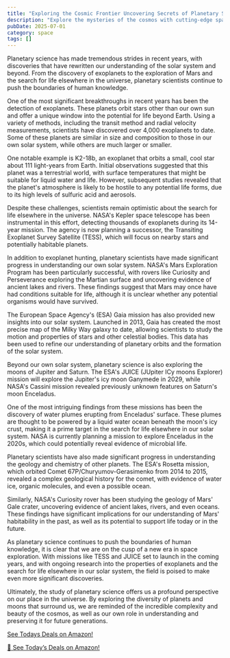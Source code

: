```yaml
---
title: "Exploring the Cosmic Frontier Uncovering Secrets of Planetary Science and the Quest for Life Beyond Earth"
description: "Explore the mysteries of the cosmos with cutting-edge space science discoveries, astronomical breakthroughs, and the latest research in space exploration."
pubDate: 2025-07-01
category: space
tags: []
---
```


Planetary science has made tremendous strides in recent years, with discoveries that have rewritten our understanding of the solar system and beyond. From the discovery of exoplanets to the exploration of Mars and the search for life elsewhere in the universe, planetary scientists continue to push the boundaries of human knowledge.

One of the most significant breakthroughs in recent years has been the detection of exoplanets. These planets orbit stars other than our own sun and offer a unique window into the potential for life beyond Earth. Using a variety of methods, including the transit method and radial velocity measurements, scientists have discovered over 4,000 exoplanets to date. Some of these planets are similar in size and composition to those in our own solar system, while others are much larger or smaller.

One notable example is K2-18b, an exoplanet that orbits a small, cool star about 111 light-years from Earth. Initial observations suggested that this planet was a terrestrial world, with surface temperatures that might be suitable for liquid water and life. However, subsequent studies revealed that the planet's atmosphere is likely to be hostile to any potential life forms, due to its high levels of sulfuric acid and aerosols.

Despite these challenges, scientists remain optimistic about the search for life elsewhere in the universe. NASA's Kepler space telescope has been instrumental in this effort, detecting thousands of exoplanets during its 14-year mission. The agency is now planning a successor, the Transiting Exoplanet Survey Satellite (TESS), which will focus on nearby stars and potentially habitable planets.

In addition to exoplanet hunting, planetary scientists have made significant progress in understanding our own solar system. NASA's Mars Exploration Program has been particularly successful, with rovers like Curiosity and Perseverance exploring the Martian surface and uncovering evidence of ancient lakes and rivers. These findings suggest that Mars may once have had conditions suitable for life, although it is unclear whether any potential organisms would have survived.

The European Space Agency's (ESA) Gaia mission has also provided new insights into our solar system. Launched in 2013, Gaia has created the most precise map of the Milky Way galaxy to date, allowing scientists to study the motion and properties of stars and other celestial bodies. This data has been used to refine our understanding of planetary orbits and the formation of the solar system.

Beyond our own solar system, planetary science is also exploring the moons of Jupiter and Saturn. The ESA's JUICE (JUpiter ICy moons Explorer) mission will explore the Jupiter's icy moon Ganymede in 2029, while NASA's Cassini mission revealed previously unknown features on Saturn's moon Enceladus.

One of the most intriguing findings from these missions has been the discovery of water plumes erupting from Enceladus' surface. These plumes are thought to be powered by a liquid water ocean beneath the moon's icy crust, making it a prime target in the search for life elsewhere in our solar system. NASA is currently planning a mission to explore Enceladus in the 2020s, which could potentially reveal evidence of microbial life.

Planetary scientists have also made significant progress in understanding the geology and chemistry of other planets. The ESA's Rosetta mission, which orbited Comet 67P/Churyumov-Gerasimenko from 2014 to 2015, revealed a complex geological history for the comet, with evidence of water ice, organic molecules, and even a possible ocean.

Similarly, NASA's Curiosity rover has been studying the geology of Mars' Gale crater, uncovering evidence of ancient lakes, rivers, and even oceans. These findings have significant implications for our understanding of Mars' habitability in the past, as well as its potential to support life today or in the future.

As planetary science continues to push the boundaries of human knowledge, it is clear that we are on the cusp of a new era in space exploration. With missions like TESS and JUICE set to launch in the coming years, and with ongoing research into the properties of exoplanets and the search for life elsewhere in our solar system, the field is poised to make even more significant discoveries.

Ultimately, the study of planetary science offers us a profound perspective on our place in the universe. By exploring the diversity of planets and moons that surround us, we are reminded of the incredible complexity and beauty of the cosmos, as well as our own role in understanding and preserving it for future generations.

[ See Todays Deals on Amazon!](https://amzn.to/3UjsCWp)

[🛒 See Today’s Deals on Amazon!](https://amzn.to/3UjsCWp)
